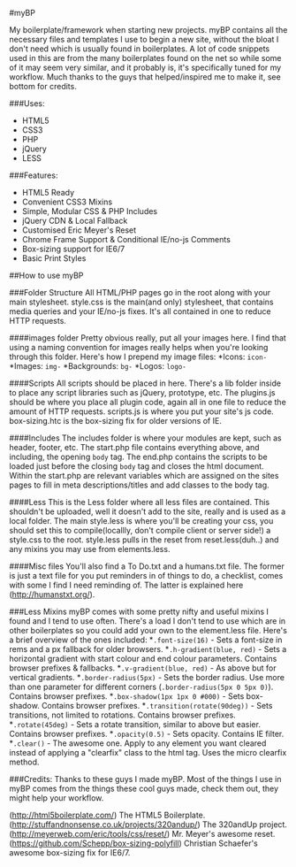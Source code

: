#myBP

My boilerplate/framework when starting new projects. myBP contains all the necessary files and templates I use to begin a new site, without the bloat I don't need which is usually found in boilerplates. A lot of code snippets used in this are from the many boilerplates found on the net so while some of it may seem very similar, and it probably is, it's specifically tuned for my workflow. Much thanks to the guys that helped/inspired me to make it, see bottom for credits.

###Uses:
* HTML5
* CSS3
* PHP
* jQuery
* LESS

###Features:
* HTML5 Ready
* Convenient CSS3 Mixins
* Simple, Modular CSS & PHP Includes
* jQuery CDN & Local Fallback
* Customised Eric Meyer's Reset
* Chrome Frame Support  & Conditional IE/no-js Comments
* Box-sizing support for IE6/7
* Basic Print Styles

##How to use myBP

###Folder Structure
All HTML/PHP pages go in the root along with your main stylesheet. style.css is the main(and only) stylesheet, that contains media queries and your IE/no-js fixes. It's all contained in one to reduce HTTP requests.

####images folder
Pretty obvious really, put all your images here. I find that using a naming convention for images really helps when you're looking through this folder. Here's how I prepend my image files:
*Icons: `icon-`
*Images: `img-`
*Backgrounds: `bg-`
*Logos: `logo-`

####Scripts
All scripts should be placed in here. There's a lib folder inside to place any script libraries such as jQuery, prototype, etc. The plugins.js should be where you place all plugin code, again all in one file to reduce the amount of HTTP requests. scripts.js is where you put your site's js code. box-sizing.htc is the box-sizing fix for older versions of IE.

####Includes
The includes folder is where your modules are kept, such as header, footer, etc. The start.php file contains everything above, and including, the opening `body` tag. The end.php contains the scripts to be loaded just before the closing `body` tag and closes the html document. Within the start.php are relevant variables which are assigned on the sites pages to fill in meta descriptions/titles and add classes to the body tag.

####Less
This is the Less folder where all less files are contained. This shouldn't be uploaded, well it doesn't add to the site, really and is used as a local folder. The main style.less is where you'll be creating your css, you should set this to compile(locallly, don't compile client or server side!) a style.css to the root. style.less pulls in the reset from reset.less(duh..) and any mixins you may use from elements.less.

####Misc files
You'll also find a To Do.txt and a humans.txt file. The former is just a text file for you put reminders in of things to do, a checklist, comes with some I find I need reminding of. The latter is explained here (http://humanstxt.org/).

###Less Mixins
myBP comes with some pretty nifty and useful mixins I found and I tend to use often. There's a load I don't tend to use which are in other boilerplates so you could add your own to the element.less file. Here's a brief overview of the ones included:
*`.font-size(16)` - Sets a font-size in rems and a px fallback for older browsers. 
*`.h-gradient(blue, red)` - Sets a horizontal gradient with start colour and end colour parameters. Contains browser prefixes & fallbacks.
*`.v-gradient(blue, red)` - As above but for vertical gradients.
*`.border-radius(5px)` - Sets the border radius. Use more than one parameter for different corners (`.border-radius(5px 0 5px 0)`). Contains browser prefixes.
*`.box-shadow(1px 1px 0 #000)` - Sets box-shadow. Contains browser prefixes.
*`.transition(rotate(90deg))` - Sets transitions, not limited to rotations. Contains browser prefixes.
*`.rotate(45deg)` - Sets a rotate transition, similar to above but easier. Contains browser prefixes.
*`.opacity(0.5)` - Sets opacity. Contains IE filter.
*`.clear()` - The awesome one. Apply to any element you want cleared instead of applying a "clearfix" class to the html tag. Uses the micro clearfix method.

###Credits:
Thanks to these guys I made myBP. Most of the things I use in myBP comes from the things these cool guys made, check them out, they might help your workflow.

(http://html5boilerplate.com/) The HTML5 Boilerplate.
(http://stuffandnonsense.co.uk/projects/320andup/) The 320andUp project.
(http://meyerweb.com/eric/tools/css/reset/) Mr. Meyer's awesome reset.
(https://github.com/Schepp/box-sizing-polyfill) Christian Schaefer's awesome box-sizing fix for IE6/7.